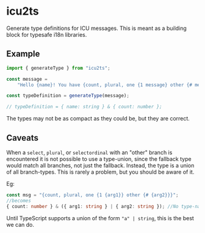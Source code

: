 # icu2ts

Generate type definitions for ICU messages.
This is meant as a building block for typesafe i18n libraries.

## Example

```ts
import { generateType } from "icu2ts";

const message =
    "Hello {name}! You have {count, plural, one {1 message} other {# messages}}.";

const typeDefinition = generateType(message);

// typeDefinition = { name: string } & { count: number };
```

The types may not be as compact as they could be, but they are correct.

## Caveats

When a `select`, `plural`, or `selectordinal` with an "other" branch is encountered it is not possible to use a type-union, since the fallback type would match all branches, not just the fallback. Instead, the type is a union of all branch-types. This is rarely a problem, but you should be aware of it.

Eg:

```ts
const msg = "{count, plural, one {1 {arg1}} other {# {arg2}}}";
//becomes
{ count: number } & ({ arg1: string } | { arg2: string }); //No type-narrowing
```

Until TypeScript supports a union of the form `"a" | string`, this is the best we can do.
